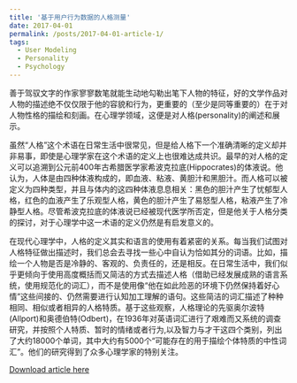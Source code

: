 ```yaml
---
title: '基于用户行为数据的人格测量'
date: 2017-04-01
permalink: /posts/2017-04-01-article-1/
tags:
  - User Modeling
  - Personality
  - Psychology
---
```


善于驾驭文字的作家寥寥数笔就能生动地勾勒出笔下人物的特征，好的文学作品对人物的描述绝不仅仅限于他的容貌和行为，更重要的（至少是同等重要的）在于对人物性格的描绘和刻画。在心理学领域，这便是对人格(personality)的阐述和展示。

虽然“人格”这个术语在日常生活中很常见，但是给人格下一个准确清晰的定义却并非易事，即使是心理学家在这个术语的定义上也很难达成共识。最早的对人格的定义可以追溯到公元前400年古希腊医学家希波克拉底(Hippocrates)的体液说。他认为，人体是由四种体液构成的，即血液、粘液、黄胆汁和黑胆汁。而人格可以被定义为四种类型，并且与体内的这四种体液息息相关：黑色的胆汁产生了忧郁型人格，红色的血液产生了乐观型人格，黄色的胆汁产生了易怒型人格，粘液产生了冷静型人格。尽管希波克拉底的体液说已经被现代医学所否定，但是他关于人格分类的探讨，对于心理学中这一术语的定义仍然是有启发意义的。

在现代心理学中，人格的定义其实和语言的使用有着紧密的关系。每当我们试图对人格特征做出描述时，我们总会去寻找一些心中自认为恰如其分的词语。比如，描绘一个人物是否是冷静的、客观的、负责任的，还是相反。在日常生活中，我们似乎更倾向于使用高度概括而又简洁的方式去描述人格（借助已经发展成熟的语言系统，使用规范化的词汇），而不是使用像“他在如此险恶的环境下仍然保持着好心情”这些间接的、仍然需要进行认知加工理解的语句。这些简洁的词汇描述了种种相同、相似或者相异的人格特质。基于这些观察，人格理论的先驱奥尔波特(Allport)和奥德伯特(Odbert)，在1936年对英语词汇进行了艰难而又系统的调查研究，并按照个人特质、暂时的情绪或者行为,以及智力与才干这四个类别，列出了大约18000个单词，其中大约有5000个“可能存在的用于描绘个体特质的中性词汇”。他们的研究得到了众多心理学家的特别关注。

[Download article here](https://zhfzhmsra.github.io/files/ccf_personality.pdf)